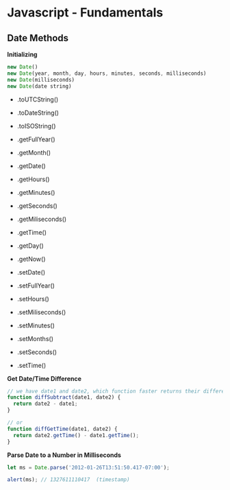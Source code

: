 # Javascript - Fundamentals

## Date Methods

**Initializing**

```javascript
new Date()
new Date(year, month, day, hours, minutes, seconds, milliseconds)
new Date(milliseconds)
new Date(date string)
```

- .toUTCString()
- .toDateString()
- .toISOString()

- .getFullYear()
- .getMonth()
- .getDate()
- .getHours()
- .getMinutes()
- .getSeconds()
- .getMiliseconds()
- .getTime()
- .getDay()
- .getNow()

- .setDate()
- .setFullYear()
- .setHours()
- .setMiliseconds()
- .setMinutes()
- .setMonths()
- .setSeconds()
- .setTime()

**Get Date/Time Difference**

```javascript
// we have date1 and date2, which function faster returns their difference in ms?
function diffSubtract(date1, date2) {
  return date2 - date1;
}

// or
function diffGetTime(date1, date2) {
  return date2.getTime() - date1.getTime();
}
```

**Parse Date to a Number in Milliseconds**

```javascript
let ms = Date.parse('2012-01-26T13:51:50.417-07:00');

alert(ms); // 1327611110417  (timestamp)
```

